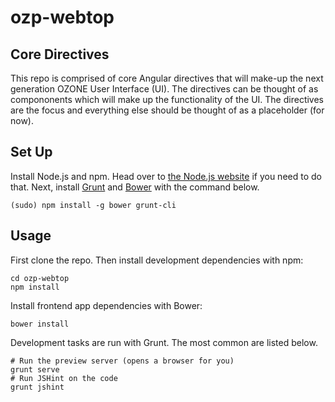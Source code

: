 # ozp-webtop

## Core Directives

This repo is comprised of core Angular directives that will make-up the next generation OZONE User Interface (UI). The directives can be thought of as compononents which will make up the functionality of the UI. The directives are the focus and everything else should be thought of as a placeholder (for now).

## Set Up
Install Node.js and npm. Head over to [the Node.js website](http://nodejs.org/) if you need to do that.
Next, install [Grunt](http://gruntjs.com/) and [Bower](http://bower.io/) with the command below.

    (sudo) npm install -g bower grunt-cli

## Usage
First clone the repo. Then install development dependencies with npm:

    cd ozp-webtop
    npm install
    
Install frontend app dependencies with Bower:

    bower install
    
Development tasks are run with Grunt. The most common are listed below.

    # Run the preview server (opens a browser for you)
    grunt serve
    # Run JSHint on the code
    grunt jshint
